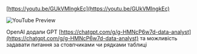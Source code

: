 <!--
date: 2024-05-24T03:06:00
-->


[https://youtu.be/GUkVMIngkEc](https://youtu.be/GUkVMIngkEc)

![YouTube Preview](https://img.youtube.com/vi/GUkVMIngkEc/mqdefault.jpg)



OpenAI додали GPT [https://chatgpt.com/g/g-HMNcP6w7d-data-analyst](https://chatgpt.com/g/g-HMNcP6w7d-data-analyst)  та можливість задавати питання за стовпчиками чи рядками таблиці